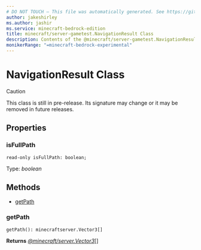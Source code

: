 ```yaml
---
# DO NOT TOUCH — This file was automatically generated. See https://github.com/mojang/minecraftapidocsgenerator to modify descriptions, examples, etc.
author: jakeshirley
ms.author: jashir
ms.service: minecraft-bedrock-edition
title: minecraft/server-gametest.NavigationResult Class
description: Contents of the @minecraft/server-gametest.NavigationResult class.
monikerRange: "=minecraft-bedrock-experimental"
---
```

# NavigationResult Class

> [!CAUTION]
> This class is still in pre-release.  Its signature may change or it may be removed in future releases.

## Properties

### **isFullPath**
`read-only isFullPath: boolean;`

Type: *boolean*

## Methods
- [getPath](#getpath)

### **getPath**
`
getPath(): minecraftserver.Vector3[]
`

**Returns** [*@minecraft/server.Vector3*](../../minecraft/server/Vector3.md)[]
